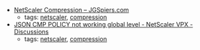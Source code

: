 * [NetScaler Compression – JGSpiers.com](http://www.jgspiers.com/netscaler-compression/)
    * tags: [netscaler](../tags/netscaler.md), [compression](../tags/compression.md)
* [JSON CMP POLICY not working global level - NetScaler VPX - Discussions](https://discussions.citrix.com/topic/387724-json-cmp-policy-not-working-global-level/)
    * tags: [netscaler](../tags/netscaler.md), [compression](../tags/compression.md)
